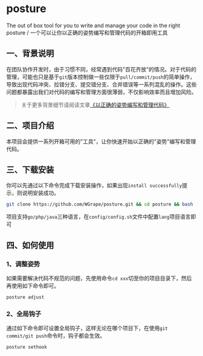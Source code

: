 # posture
The out of box tool for you to write and manage your code in the right posture / 一个可以让你以正确的姿势编写和管理代码的开箱即用工具

## 一、背景说明
在团队协作开发时，由于习惯不同，经常遇到代码"百花齐放"的情况。对于代码的管理，可能也只是基于```git```版本控制做一些仅限于```pull/commit/push```的简单操作，导致出现代码冲突、拉错分支、提交错分支、合并错误等一系列混乱的操作。这些问题都暴露出我们对代码的编写和管理方面很薄弱，不仅影响效率而且增加风险。

> 关于更多背景细节请阅读文章[《以正确的姿势编写和管理代码》](https://github.com/WGrape/Blog/issues/260)

## 二、项目介绍
本项目会提供一系列开箱可用的"工具"，让你快速开始以正确的"姿势"编写和管理代码。

## 三、下载安装

你可以先通过以下命令完成下载安装操作，如果出现```install successfully```提示，则说明安装成功。

```bash
git clone https://github.com/WGrape/posture.git && cd posture && bash ./install.sh
```

项目支持```go/php/java```三种语言，在```config/config.sh```文件中配置```lang```项目语言即可

## 四、如何使用

### 1、调整姿势
如果需要解决代码不规范的问题，先使用命令```cd xxx```切至你的项目目录下，然后再使用如下命令即可。

```bash
posture adjust
```

### 2、全局钩子
通过如下命令即可设置全局钩子，这样无论在哪个项目下，在使用```git commit/git push```命令时，钩子都会生效。

```bash
posture sethook
```
